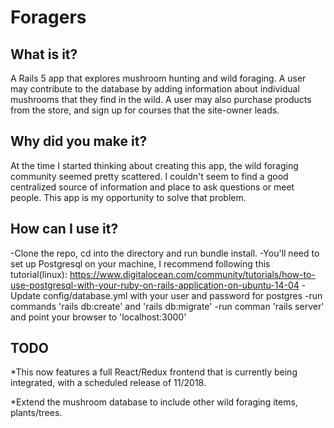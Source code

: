 # Foragers

## What is it?

A Rails 5 app that explores mushroom hunting and wild foraging. A user may contribute to the database by adding information about individual mushrooms that they find in the wild.
A user may also purchase products from the store, and sign up for courses that the site-owner leads.

## Why did you make it?

At the time I started thinking about creating this app, the wild foraging community seemed pretty scattered. I couldn't seem to find a good centralized source of information and place to ask questions or meet people. This app is my opportunity to solve that problem.

## How can I use it?

-Clone the repo, cd into the directory and run bundle install.
-You'll need to set up Postgresql on your machine, I recommend following this tutorial(linux): https://www.digitalocean.com/community/tutorials/how-to-use-postgresql-with-your-ruby-on-rails-application-on-ubuntu-14-04
-Update config/database.yml with your user and password for postgres
-run commands 'rails db:create' and 'rails db:migrate'
-run comman 'rails server' and point your browser to 'localhost:3000'

## TODO

\*This now features a full React/Redux frontend that is currently being integrated, with a scheduled release of 11/2018.

\*Extend the mushroom database to include other wild foraging items, plants/trees.
